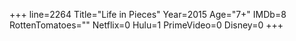 +++
line=2264
Title="Life in Pieces"
Year=2015
Age="7+"
IMDb=8
RottenTomatoes=""
Netflix=0
Hulu=1
PrimeVideo=0
Disney=0
+++

